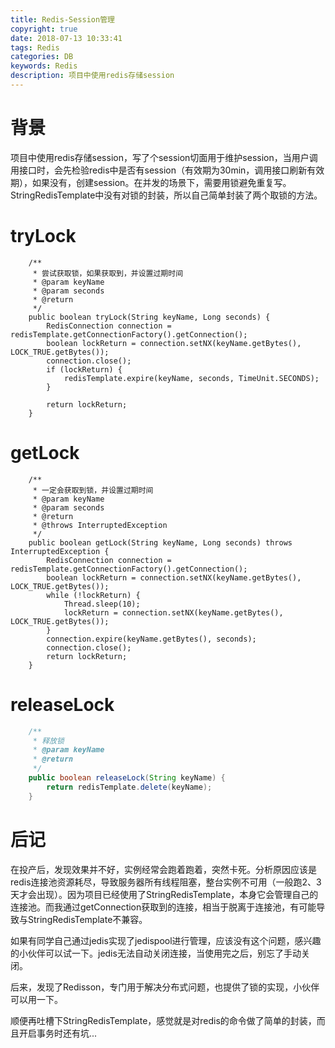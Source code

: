 ```yaml
---
title: Redis-Session管理
copyright: true
date: 2018-07-13 10:33:41
tags: Redis
categories: DB
keywords: Redis
description: 项目中使用redis存储session
---
```


# 背景

​	项目中使用redis存储session，写了个session切面用于维护session，当用户调用接口时，会先检验redis中是否有session（有效期为30min，调用接口刷新有效期），如果没有，创建session。在并发的场景下，需要用锁避免重复写。StringRedisTemplate中没有对锁的封装，所以自己简单封装了两个取锁的方法。

# tryLock

```
    /**
     * 尝试获取锁，如果获取到，并设置过期时间
     * @param keyName
     * @param seconds
     * @return
     */
    public boolean tryLock(String keyName, Long seconds) {
        RedisConnection connection = redisTemplate.getConnectionFactory().getConnection();
        boolean lockReturn = connection.setNX(keyName.getBytes(), LOCK_TRUE.getBytes());
        connection.close();
        if (lockReturn) {
            redisTemplate.expire(keyName, seconds, TimeUnit.SECONDS);
        }

        return lockReturn;
    }

```

# getLock

```
    /**
     * 一定会获取到锁，并设置过期时间
     * @param keyName
     * @param seconds
     * @return
     * @throws InterruptedException
     */
    public boolean getLock(String keyName, Long seconds) throws InterruptedException {
        RedisConnection connection = redisTemplate.getConnectionFactory().getConnection();
        boolean lockReturn = connection.setNX(keyName.getBytes(), LOCK_TRUE.getBytes());
        while (!lockReturn) {
            Thread.sleep(10);
            lockReturn = connection.setNX(keyName.getBytes(), LOCK_TRUE.getBytes());
        }
        connection.expire(keyName.getBytes(), seconds);
        connection.close();
        return lockReturn;
    }
```

# releaseLock

```java
    /**
     * 释放锁
     * @param keyName
     * @return
     */
    public boolean releaseLock(String keyName) {
        return redisTemplate.delete(keyName);
    }
```

# 后记

在投产后，发现效果并不好，实例经常会跑着跑着，突然卡死。分析原因应该是redis连接池资源耗尽，导致服务器所有线程阻塞，整台实例不可用（一般跑2、3天才会出现）。因为项目已经使用了StringRedisTemplate，本身它会管理自己的连接池。而我通过getConnection获取到的连接，相当于脱离于连接池，有可能导致与StringRedisTemplate不兼容。

如果有同学自己通过jedis实现了jedispool进行管理，应该没有这个问题，感兴趣的小伙伴可以试一下。jedis无法自动关闭连接，当使用完之后，别忘了手动关闭。

后来，发现了Redisson，专门用于解决分布式问题，也提供了锁的实现，小伙伴可以用一下。

顺便再吐槽下StringRedisTemplate，感觉就是对redis的命令做了简单的封装，而且开启事务时还有坑...